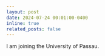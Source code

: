 ```yaml
---
layout: post
date: 2024-07-24 00:01:00-0400
inline: true
related_posts: false
---
```


I am joining the University of Passau.
